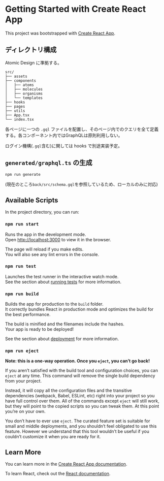 # Getting Started with Create React App

This project was bootstrapped with [Create React App](https://github.com/facebook/create-react-app).

## ディレクトリ構成

Atomic Design に準拠する。

```
src/
├── assets
├── components
│   ├── atoms
│   ├── molecules
│   ├── organisms
│   └── templates
├── hooks
├── pages
├── utils
├── App.tsx
└── index.tsx
```

各ページに一つの `.gql` ファイルを配置し、そのページ内でのクエリを全て定義する。各コンポーネント内ではGraphQLは原則利用しない。

ログイン機構(`.gql`含む)に関しては hooks で別途実装予定。

## `generated/graphql.ts` の生成

```bash
npm run generate
```

(現在のところ`back/src/schema.gql`を参照しているため、ローカルのみに対応)

## Available Scripts

In the project directory, you can run:

### `npm run start`

Runs the app in the development mode.\
Open [http://localhost:3000](http://localhost:3000) to view it in the browser.

The page will reload if you make edits.\
You will also see any lint errors in the console.

### `npm run test`

Launches the test runner in the interactive watch mode.\
See the section about [running tests](https://facebook.github.io/create-react-app/docs/running-tests) for more information.

### `npm run build`

Builds the app for production to the `build` folder.\
It correctly bundles React in production mode and optimizes the build for the best performance.

The build is minified and the filenames include the hashes.\
Your app is ready to be deployed!

See the section about [deployment](https://facebook.github.io/create-react-app/docs/deployment) for more information.

### `npm run eject`

**Note: this is a one-way operation. Once you `eject`, you can’t go back!**

If you aren’t satisfied with the build tool and configuration choices, you can `eject` at any time. This command will remove the single build dependency from your project.

Instead, it will copy all the configuration files and the transitive dependencies (webpack, Babel, ESLint, etc) right into your project so you have full control over them. All of the commands except `eject` will still work, but they will point to the copied scripts so you can tweak them. At this point you’re on your own.

You don’t have to ever use `eject`. The curated feature set is suitable for small and middle deployments, and you shouldn’t feel obligated to use this feature. However we understand that this tool wouldn’t be useful if you couldn’t customize it when you are ready for it.

## Learn More

You can learn more in the [Create React App documentation](https://facebook.github.io/create-react-app/docs/getting-started).

To learn React, check out the [React documentation](https://reactjs.org/).
